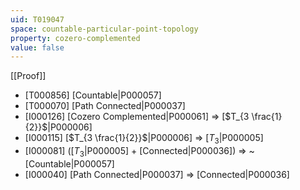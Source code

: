 ```yaml
---
uid: T019047
space: countable-particular-point-topology
property: cozero-complemented
value: false
---
```

[[Proof]]

* [T000856] [Countable|P000057]
* [T000070] [Path Connected|P000037]
* [I000126] [Cozero Complemented|P000061] => [$T_{3 \frac{1}{2}}$|P000006]
* [I000115] [$T_{3 \frac{1}{2}}$|P000006] => [$T_3$|P000005]
* [I000081] ([$T_3$|P000005] + [Connected|P000036]) => ~[Countable|P000057]
* [I000040] [Path Connected|P000037] => [Connected|P000036]


